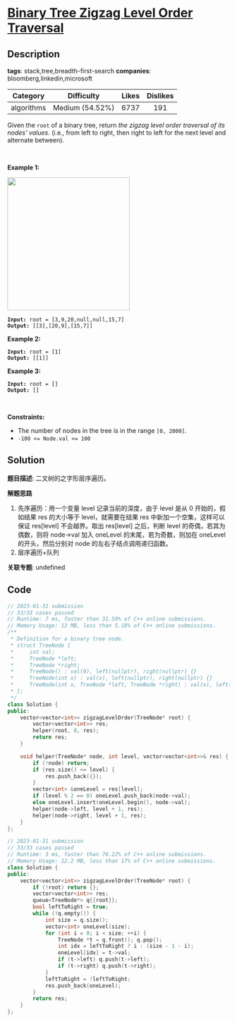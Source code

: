 # [Binary Tree Zigzag Level Order Traversal](https://leetcode.com/problems/binary-tree-zigzag-level-order-traversal/description/)

## Description

**tags**: stack,tree,breadth-first-search
**companies**: bloomberg,linkedin,microsoft

|  Category  |   Difficulty    | Likes | Dislikes |
| :--------: | :-------------: | :---: | :------: |
| algorithms | Medium (54.52%) | 6737  |   191    |

<p>Given the <code>root</code> of a binary tree, return <em>the zigzag level order traversal of its nodes&#39; values</em>. (i.e., from left to right, then right to left for the next level and alternate between).</p>

<p>&nbsp;</p>
<p><strong>Example 1:</strong></p>
<img alt="" src="https://assets.leetcode.com/uploads/2021/02/19/tree1.jpg" style="width: 277px; height: 302px;" />
<pre><code><strong>Input:</strong> root = [3,9,20,null,null,15,7]
<strong>Output:</strong> [[3],[20,9],[15,7]]</code></pre>

<p><strong>Example 2:</strong></p>

<pre><code><strong>Input:</strong> root = [1]
<strong>Output:</strong> [[1]]</code></pre>

<p><strong>Example 3:</strong></p>

<pre><code><strong>Input:</strong> root = []
<strong>Output:</strong> []</code></pre>

<p>&nbsp;</p>
<p><strong>Constraints:</strong></p>

<ul>
  <li>The number of nodes in the tree is in the range <code>[0, 2000]</code>.</li>
  <li><code>-100 &lt;= Node.val &lt;= 100</code></li>
</ul>

## Solution

**题目描述**: 二叉树的之字形层序遍历。

**解题思路**

1. 先序遍历：用一个变量 level 记录当前的深度，由于 level 是从 0 开始的，假如结果 res 的大小等于 level，就需要在结果 res 中新加一个空集，这样可以保证 res[level] 不会越界。取出 res[level] 之后，判断 level 的奇偶，若其为偶数，则将 node->val 加入 oneLevel 的末尾，若为奇数，则加在 oneLevel 的开头，然后分别对 node 的左右子结点调用递归函数。
2. 层序遍历+队列

**关联专题**: undefined

## Code

```cpp
// 2023-01-31 submission
// 33/33 cases passed
// Runtime: 7 ms, faster than 31.59% of C++ online submissions.
// Memory Usage: 13 MB, less than 5.18% of C++ online submissions.
/**
 * Definition for a binary tree node.
 * struct TreeNode {
 *     int val;
 *     TreeNode *left;
 *     TreeNode *right;
 *     TreeNode() : val(0), left(nullptr), right(nullptr) {}
 *     TreeNode(int x) : val(x), left(nullptr), right(nullptr) {}
 *     TreeNode(int x, TreeNode *left, TreeNode *right) : val(x), left(left), right(right) {}
 * };
 */
class Solution {
public:
    vector<vector<int>> zigzagLevelOrder(TreeNode* root) {
        vector<vector<int>> res;
        helper(root, 0, res);
        return res;
    }

    void helper(TreeNode* node, int level, vector<vector<int>>& res) {
        if (!node) return;
        if (res.size() <= level) {
            res.push_back({});
        }
        vector<int> &oneLevel = res[level];
        if (level % 2 == 0) oneLevel.push_back(node->val);
        else oneLevel.insert(oneLevel.begin(), node->val);
        helper(node->left, level + 1, res);
        helper(node->right, level + 1, res);
    }
};
```

```cpp
// 2023-01-31 submission
// 33/33 cases passed
// Runtime: 3 ms, faster than 76.22% of C++ online submissions.
// Memory Usage: 12.2 MB, less than 17% of C++ online submissions.
class Solution {
public:
    vector<vector<int>> zigzagLevelOrder(TreeNode* root) {
        if (!root) return {};
        vector<vector<int>> res;
        queue<TreeNode*> q{{root}};
        bool leftToRight = true;
        while (!q.empty()) {
            int size = q.size();
            vector<int> oneLevel(size);
            for (int i = 0; i < size; ++i) {
                TreeNode *t = q.front(); q.pop();
                int idx = leftToRight ? i : (size - 1 - i);
                oneLevel[idx] = t->val;
                if (t->left) q.push(t->left);
                if (t->right) q.push(t->right);
            }
            leftToRight = !leftToRight;
            res.push_back(oneLevel);
        }
        return res;
    }
};
```
